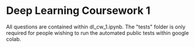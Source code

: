 # Deep Learning Coursework 1

All questions are contained within dl_cw_1.ipynb. The "tests" folder is only required for people wishing to run the automated public tests within google colab.

